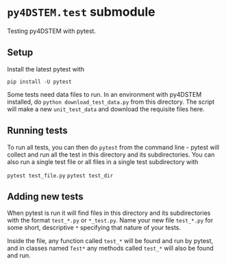 # `py4DSTEM.test` submodule

Testing py4DSTEM with pytest.



## Setup

Install the latest pytest with

`pip install -U pytest`


Some tests need data files to run.
In an environment with py4DSTEM installed,
do `python download_test_data.py` from this directory.
The script will make a new `unit_test_data` and
download the requisite files here.



## Running tests

To run all tests, you can then do `pytest` from
the command line - pytest will collect and run all the test
in this directory and its subdirectories. You can also run a
single test file or all files in a single test subdirectory with

`pytest test_file.py`
`pytest test_dir`





## Adding new tests

When pytest is run it will find files in this directory and its
subdirectories with the format `test_*.py` or `*_test.py`.
Name your new file `test_*.py` for some short, descriptive `*`
specifying that nature of your tests.

Inside the file, any function called `test_*` will be found and run
by pytest, and in classes named `Test*` any methods called `test_*` will
also be found and run.






